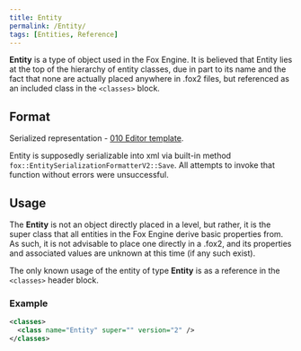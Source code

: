 ```yaml
---
title: Entity
permalink: /Entity/
tags: [Entities, Reference]
---
```


**Entity** is a type of object used in the Fox Engine. It is believed
that  Entity lies at the top of the hierarchy of entity classes,
due in part to its name and the fact that none are actually placed
anywhere in .fox2 files, but referenced as an included class in the
`<classes>` block.

## Format

Serialized representation - [010 Editor template](https://github.com/kapuragu/FoxEngineTemplates/blob/c40c5d4e5cf556a0fed14b57d3f2a5653cbd0ecc/fox2.bt#L21).

Entity is supposedly serializable into xml via built-in method `fox::EntitySerializationFormatterV2::Save`.
All attempts to invoke that function without errors were unsuccessful.

## Usage

The **Entity** is not an object directly placed in a level, but
rather, it is the super class that all entities in the Fox Engine derive
basic properties from. As such, it is not advisable to place one
directly in a .fox2, and its properties and associated values are
unknown at this time (if any such exist).

The only known usage of the entity of type **Entity** is as a reference
in the `<classes>` header block.

### Example

```xml
<classes>
  <class name="Entity" super="" version="2" />
</classes>
```
